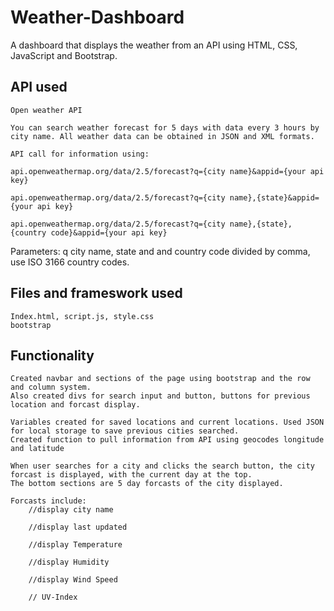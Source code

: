 # Weather-Dashboard
A dashboard that displays the weather from an API using HTML, CSS, JavaScript and Bootstrap.

## API used
    Open weather API

    You can search weather forecast for 5 days with data every 3 hours by city name. All weather data can be obtained in JSON and XML formats.
    
    API call for information using:

    api.openweathermap.org/data/2.5/forecast?q={city name}&appid={your api key}

    api.openweathermap.org/data/2.5/forecast?q={city name},{state}&appid={your api key}

    api.openweathermap.org/data/2.5/forecast?q={city name},{state},{country code}&appid={your api key}

Parameters:
q city name, state and and country code divided by comma, use ISO 3166 country codes. 

##  Files and frameswork used
    Index.html, script.js, style.css
    bootstrap 

## Functionality
    Created navbar and sections of the page using bootstrap and the row and column system.
    Also created divs for search input and button, buttons for previous location and forcast display.

    Variables created for saved locations and current locations. Used JSON for local storage to save previous cities searched.
    Created function to pull information from API using geocodes longitude and latitude

    When user searches for a city and clicks the search button, the city forcast is displayed, with the current day at the top.
    The bottom sections are 5 day forcasts of the city displayed. 

    Forcasts include:
        //display city name
      
        //display last updated
        
        //display Temperature
        
        //display Humidity
        
        //display Wind Speed

        // UV-Index
